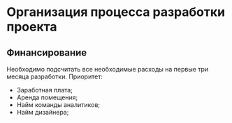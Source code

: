 # Организация процесса разработки проекта

## Финансирование
Необходимо подсчитать все необходимые расходы на первые три месяца разработки. 
Приоритет:
* Заработная плата;
* Аренда помещения;
* Найм команды аналитиков;
* Найм дизайнера;    
